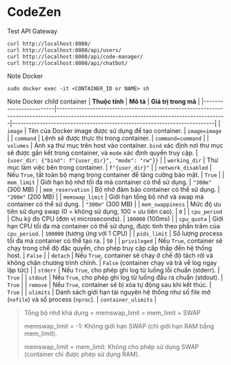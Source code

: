 # CodeZen

Test API Gateway

```sh
curl http://localhost:8080/
curl http://localhost:8080/api/users/
curl http://localhost:8080/api/code-manager/
curl http://localhost:8080/api/chatbot/
```

Note Docker
```
sudo docker exec -it <CONTAINER_ID or NAME> sh
```

Note Docker child container
| **Thuộc tính**        | **Mô tả**                                                                                                                                   | **Giá trị trong mã**                                                   |
|------------------------|-------------------------------------------------------------------------------------------------------------------------------------------|-------------------------------------------------------------------------|
| `image`               | Tên của Docker image được sử dụng để tạo container.                                                                                      | `image=image`                                                         |
| `command`             | Lệnh sẽ được thực thi trong container.                                                                                                   | `command=command`                                                     |
| `volumes`             | Ánh xạ thư mục trên host vào container. `bind` xác định nơi thư mục sẽ được gắn kết trong container, và `mode` xác định quyền truy cập. | `{user_dir: {"bind": f"{user_dir}", "mode": "rw"}}`                    |
| `working_dir`         | Thư mục làm việc bên trong container.                                                                                                    | `f"{user_dir}"`                                                       |
| `network_disabled`    | Nếu `True`, tắt toàn bộ mạng trong container để tăng cường bảo mật.                                                                      | `True`                                                                |
| `mem_limit`           | Giới hạn bộ nhớ tối đa mà container có thể sử dụng.                                                                                      | `"300m"` (300 MB)                                                     |
| `mem_reservation`     | Bộ nhớ đảm bảo container có thể sử dụng.                                                                                                 | `"200m"` (200 MB)                                                     |
| `memswap_limit`       | Giới hạn tổng bộ nhớ và swap mà container có thể sử dụng.                                                                                | `"300m"` (300 MB)                                                     |
| `mem_swappiness`      | Mức độ ưu tiên sử dụng swap (0 = không sử dụng, 100 = ưu tiên cao).                                                                      | `0`                                                                   |
| `cpu_period`          | Chu kỳ đo CPU (đơn vị microseconds).                                                                                                    | `100000` (100ms)                                                      |
| `cpu_quota`           | Giới hạn CPU tối đa mà container có thể sử dụng, được tính theo phần trăm của `cpu_period`.                                             | `100000` (tương ứng với 1 CPU)                                        |
| `pids_limit`          | Số lượng process tối đa mà container có thể tạo ra.                                                                                     | `50`                                                                  |
| `privileged`          | Nếu `True`, container sẽ chạy trong chế độ đặc quyền, cho phép truy cập cấp thấp đến hệ thống host.                                      | `False`                                                               |
| `detach`              | Nếu `True`, container sẽ chạy ở chế độ tách rời và không chặn chương trình chính.                                                       | `False` (container chạy và trả về log ngay lập tức)                   |
| `stderr`              | Nếu `True`, cho phép ghi log từ luồng lỗi chuẩn (stderr).                                                                               | `True`                                                                |
| `stdout`              | Nếu `True`, cho phép ghi log từ luồng đầu ra chuẩn (stdout).                                                                             | `True`                                                                |
| `remove`              | Nếu `True`, container sẽ bị xóa tự động sau khi kết thúc.                                                                               | `True`                                                                |
| `ulimits`             | Danh sách giới hạn tài nguyên hệ thống như số file mở (`nofile`) và số process (`nproc`).                                               | `container_ulimits`                                                   |

> Tổng bộ nhớ khả dụng = memswap_limit = mem_limit + SWAP
>
> memswap_limit = -1: Không giới hạn SWAP (chỉ giới hạn RAM bằng mem_limit).
>
> memswap_limit = mem_limit: Không cho phép sử dụng SWAP (container chỉ được phép sử dụng RAM).
